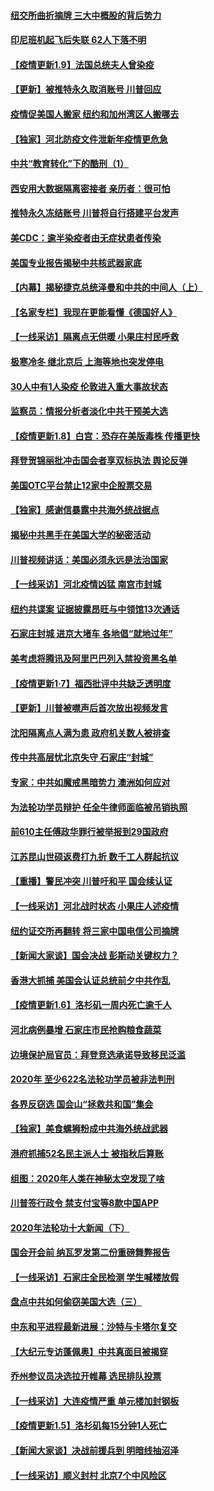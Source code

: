 #### [纽交所曲折摘牌 三大中概股的背后势力](../pages/nf4514/n12677589.md) 
#### [印尼班机起飞后失联 62人下落不明](../pages/nf4514/n12677556.md) 
#### [【疫情更新1.9】法国总统夫人曾染疫](../pages/nf4514/n12677428.md) 
#### [【更新】被推特永久取消账号 川普回应](../pages/nf4514/n12676021.md) 
#### [疫情促美国人搬家 纽约和加州湾区人搬哪去](../pages/nf4514/n12674862.md) 
#### [【独家】河北防疫文件泄新年疫情更危急](../pages/nf4514/n12676860.md) 
#### [中共“教育转化”下的酷刑（1）](../pages/nf4514/n12676560.md) 
#### [西安用大数据隔离密接者 亲历者：很可怕](../pages/nf4514/n12676516.md) 
#### [推特永久冻结账号 川普将自行搭建平台发声](../pages/nf4514/n12676806.md) 
#### [美CDC：逾半染疫者由无症状患者传染](../pages/nf4514/n12676778.md) 
#### [美国专业报告揭秘中共核武器家底](../pages/nf4514/n12676422.md) 
#### [【内幕】揭秘捷克总统泽曼和中共的中间人（上）](../pages/nf4514/n12675076.md) 
#### [【名家专栏】我现在更能看懂《德国好人》](../pages/nf4514/n12675817.md) 
#### [【一线采访】隔离点无供暖 小果庄村民呼救](../pages/nf4514/n12676175.md) 
#### [极寒冷冬 继北京后 上海等地也突发停电](../pages/nf4514/n12676069.md) 
#### [30人中有1人染疫 伦敦进入重大事故状态](../pages/nf4514/n12676052.md) 
#### [监察员：情报分析者淡化中共干预美大选](../pages/nf4514/n12676039.md) 
#### [【疫情更新1.8】白宫：恐存在美版毒株 传播更快](../pages/nf4514/n12675453.md) 
#### [拜登贺锦丽批冲击国会者享双标执法 舆论反弹](../pages/nf4514/n12675609.md) 
#### [美国OTC平台禁止12家中企股票交易](../pages/nf4514/n12675373.md) 
#### [【独家】感谢信暴露中共海外统战据点](../pages/nf4514/n12672099.md) 
#### [揭秘中共黑手在美国大学的秘密活动](../pages/nf4514/n12674757.md) 
#### [川普视频讲话：美国必须永远是法治国家](../pages/nf4514/n12674534.md) 
#### [【一线采访】河北疫情凶猛 南宫市封城](../pages/nf4514/n12673951.md) 
#### [纽约共谍案 证据披露昂旺与中领馆13次通话](../pages/nf4514/n12672560.md) 
#### [石家庄封城 进京大堵车 各地倡“就地过年”](../pages/nf4514/n12673929.md) 
#### [美考虑将腾讯及阿里巴巴列入禁投资黑名单](../pages/nf4514/n12673403.md) 
#### [【疫情更新1·7】福西批评中共缺乏透明度](../pages/nf4514/n12673018.md) 
#### [【更新】川普被噤声后首次放出视频发言](../pages/nf4514/n12671553.md) 
#### [沈阳隔离点人满为患 政府机关数人被排查](../pages/nf4514/n12671564.md) 
#### [传中共高层忧北京失守 石家庄“封城”](../pages/nf4514/n12672446.md) 
#### [专家：中共如魔戒黑暗势力 澳洲如何应对](../pages/nf4514/n12672657.md) 
#### [为法轮功学员辩护 任全牛律师面临被吊销执照](../pages/nf4514/n12671506.md) 
#### [前610主任傅政华罪行被举报到29国政府](../pages/nf4514/n12670529.md) 
#### [江苏昆山世硕返费打九折 数千工人群起抗议](../pages/nf4514/n12671428.md) 
#### [【重播】警民冲突 川普吁和平 国会续认证](../pages/nf4514/n12664729.md) 
#### [【一线采访】河北战时状态 小果庄人述疫情](../pages/nf4514/n12671536.md) 
#### [纽约证交所再翻转 将三家中国电信公司摘牌](../pages/nf4514/n12671216.md) 
#### [【新闻大家谈】国会决战 彭斯动关键权力？](../pages/nf4514/n12670959.md) 
#### [香港大抓捕 美国会认证总统前夕中共作乱](../pages/nf4514/n12670630.md) 
#### [【疫情更新1.6】洛杉矶一周内死亡逾千人](../pages/nf4514/n12670405.md) 
#### [河北病例暴增 石家庄市民抢购粮食蔬菜](../pages/nf4514/n12670407.md) 
#### [边境保护局官员：拜登竞选承诺导致移民泛滥](../pages/nf4514/n12670437.md) 
#### [2020年 至少622名法轮功学员被非法判刑](../pages/nf4514/n12668588.md) 
#### [各界反窃选 国会山“拯救共和国”集会](../pages/nf4514/n12669883.md) 
#### [【独家】美食螺狮粉成中共海外统战武器](../pages/nf4514/n12661987.md) 
#### [港府抓捕52名民主派人士 被指秋后算账](../pages/nf4514/n12669806.md) 
#### [组图：2020年人类在神秘太空发现了啥](../pages/nf4514/n12667356.md) 
#### [川普签行政令 禁支付宝等8款中国APP](../pages/nf4514/n12669243.md) 
#### [2020年法轮功十大新闻（下）](../pages/nf4514/n12664598.md) 
#### [国会开会前 纳瓦罗发第二份重磅舞弊报告](../pages/nf4514/n12669073.md) 
#### [【一线采访】石家庄全民检测 学生喊楼放假](../pages/nf4514/n12668757.md) 
#### [盘点中共如何偷窃美国大选（三）](../pages/nf4514/n12656056.md) 
#### [中东和平进程最新进展：沙特与卡塔尔复交](../pages/nf4514/n12668714.md) 
#### [【大纪元专访蓬佩奥】中共真面目被揭穿](../pages/nf4514/n12668641.md) 
#### [乔州参议员决选拉开帷幕 选民排队投票](../pages/nf4514/n12668674.md) 
#### [【一线采访】大连疫情严重 单元楼加封钢板](../pages/nf4514/n12667937.md) 
#### [【疫情更新1.5】洛杉矶每15分钟1人死亡](../pages/nf4514/n12667960.md) 
#### [【新闻大家谈】决战前援兵到 明暗线抽沼泽](../pages/nf4514/n12668497.md) 
#### [【一线采访】顺义封村 北京7个中风险区](../pages/nf4514/n12667907.md) 
